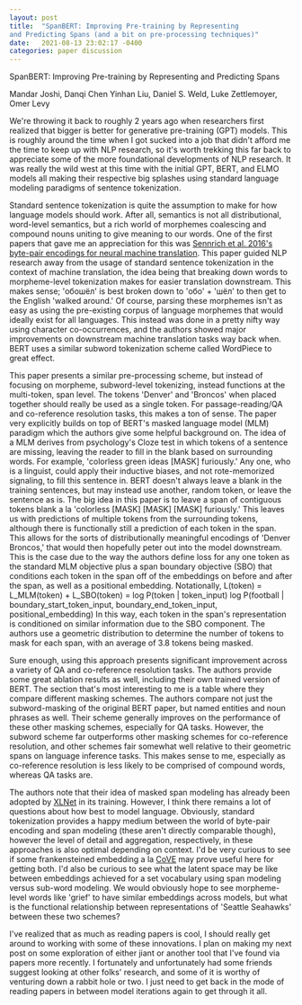 ```yaml
---
layout: post
title:  "SpanBERT: Improving Pre-training by Representing
and Predicting Spans (and a bit on pre-processing techniques)"
date:   2021-08-13 23:02:17 -0400
categories: paper discussion
---
```


SpanBERT: Improving Pre-training by Representing
and Predicting Spans

Mandar Joshi, Danqi Chen Yinhan Liu,
Daniel S. Weld, Luke Zettlemoyer, Omer Levy

We're throwing it back to roughly 2 years ago when researchers first realized that bigger is better for generative pre-training (GPT) models. This is roughly around the time when I got sucked into a job that didn't afford me the time to keep up with NLP research, so it's worth trekking this far back to appreciate some of the more foundational developments of NLP research.
It was really the wild west at this time with the initial GPT, BERT, and ELMO models all making their respective big splashes using standard language modeling paradigms of sentence tokenization.

Standard sentence tokenization is quite the assumption to make for how language models should work. After all, semantics is not all distributional, word-level semantics, but a rich world of morphemes coalescing and compound nouns uniting to give meaning to our words. One of the first papers that gave me an appreciation for this was [Sennrich et al. 2016's byte-pair encodings for neural machine translation](https://arxiv.org/pdf/1508.07909.pdf).
This paper guided NLP research away from the usage of standard sentence tokenization in the context of machine translation, the idea being that breaking down words to morpheme-level tokenization makes for easier translation downstream. This makes sense; 'обошёл' is best broken down to 'обо' + 'шёл' to then get to the English 'walked around.' Of course, parsing these morphemes isn't as easy as using the pre-existing corpus of language morphemes that would ideally exist for all languages.
This instead was done in a pretty nifty way using character co-occurrences, and the authors showed major improvements on downstream machine translation tasks way back when. BERT uses a similar subword tokenization scheme called WordPiece to great effect.

This paper presents a similar pre-processing scheme, but instead of focusing on morpheme, subword-level tokenizing, instead functions at the multi-token, span level. The tokens 'Denver' and 'Broncos' when placed together should really be used as a single token. For passage-reading/QA and co-reference resolution tasks, this makes a ton of sense. 
The paper very explicitly builds on top of BERT's masked language model (MLM) paradigm which the authors give some helpful background on. The idea of a MLM derives from psychology's Cloze test in which tokens of a sentence are missing, leaving the reader to fill in the blank based on surrounding words. For example, 'colorless green ideas [MASK] furiously.' Any one, who is a linguist, could apply their inductive biases, and not rote-memorized signaling, to fill this sentence in.
BERT doesn't always leave a blank in the training sentences, but may instead use another, random token, or leave the sentence as is. The big idea in this paper is to leave a span of contiguous tokens blank a la 'colorless [MASK] [MASK] [MASK] furiously.' This leaves us with predictions of multiple tokens from the surrounding tokens, although there is functionally still a prediction of each token in the span. This allows for the sorts of distributionally meaningful encodings of 'Denver Broncos,' that would then hopefully peter out into the model downstream.
This is the case due to the way the authors define loss for any one token as the standard MLM objective plus a span boundary objective (SBO) that conditions each token in the span off of the embeddings on before and after the span, as well as a positional embedding. Notationally,
L(token) = L_MLM(token) + L_SBO(token)
=  log P(token | token_input)  log P(football | boundary_start_token_input, boundary_end_token_input, positional_embedding)
In this way, each token in the span's representation is conditioned on similar information due to the SBO component. 
The authors use a geometric distribution to determine the number of tokens to mask for each span, with an average of 3.8 tokens being masked. 

Sure enough, using this approach presents significant improvement across a variety of QA and co-reference resolution tasks. The authors provide some great ablation results as well, including their own trained version of BERT. The section that's most interesting to me is a table where they compare different masking schemes.
The authors compare not just the subword-masking of the original BERT paper, but named entities and noun phrases as well. Their scheme generally improves on the performance of these other masking schemes, especially for QA tasks.
However, the subword scheme far outperforms other masking schemes for co-reference resolution, and other schemes fair somewhat well relative to their geometric spans on language inference tasks.
This makes sense to me, especially as co-reference resolution is less likely to be comprised of compound words, whereas QA tasks are.

The authors note that their idea of masked span modeling has already been adopted by [XLNet](https://arxiv.org/pdf/1906.08237.pdf) in its training. However, I think there remains a lot of questions about how best to model language. Obviously, standard tokenization provides a happy medium between the world of byte-pair encoding and span modeling (these aren't directly comparable though), however the level of detail and aggregation, respectively, in these approaches is also optimal depending on context.
I'd be very curious to see if some frankensteined embedding a la [CoVE](https://arxiv.org/pdf/1708.00107.pdf) may prove useful here for getting both. I'd also be curious to see what the latent space may be like between embeddings achieved for a set vocabulary using span modeling versus sub-word modeling. We would obviously hope to see morpheme-level words like 'grief' to have similar embeddings across models, but what is the functional relationship between representations of 'Seattle Seahawks' between these two schemes?

I've realized that as much as reading papers is cool, I should really get around to working with some of these innovations. I plan on making my next post on some exploration of either jiant or another tool that I've found via papers more recently. I fortunately and unfortunately had some friends suggest looking at other folks' research, and some of it is worthy of venturing down a rabbit hole or two. I just need to get back in the mode of reading papers in between model iterations again to get through it all.
